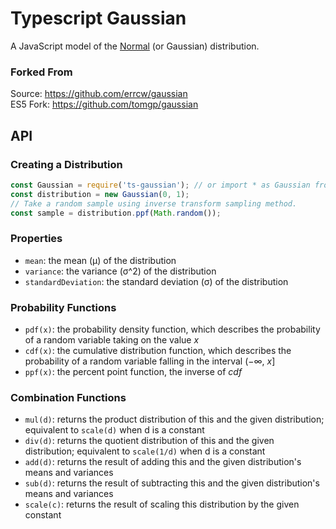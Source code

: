 # Typescript Gaussian

A JavaScript model of the [Normal](http://en.wikipedia.org/wiki/Normal_distribution)
(or Gaussian) distribution.

### Forked From
Source: https://github.com/errcw/gaussian  
ES5 Fork: https://github.com/tomgp/gaussian  

## API

### Creating a Distribution
```ts
const Gaussian = require('ts-gaussian'); // or import * as Gaussian from 'ts-gaussian';
const distribution = new Gaussian(0, 1);
// Take a random sample using inverse transform sampling method.
const sample = distribution.ppf(Math.random());
```

### Properties
- `mean`: the mean (μ) of the distribution
- `variance`: the variance (σ^2) of the distribution
- `standardDeviation`: the standard deviation (σ) of the distribution

### Probability Functions
- `pdf(x)`: the probability density function, which describes the probability
  of a random variable taking on the value _x_
- `cdf(x)`: the cumulative distribution function, which describes the
  probability of a random variable falling in the interval (−∞, _x_]
- `ppf(x)`: the percent point function, the inverse of _cdf_

### Combination Functions
- `mul(d)`: returns the product distribution of this and the given distribution; equivalent to `scale(d)` when d is a constant
- `div(d)`: returns the quotient distribution of this and the given distribution; equivalent to `scale(1/d)` when d is a constant
- `add(d)`: returns the result of adding this and the given distribution's means and variances
- `sub(d)`: returns the result of subtracting this and the given distribution's means and variances
- `scale(c)`: returns the result of scaling this distribution by the given constant
